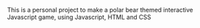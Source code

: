 This is a personal project to make a polar bear themed interactive Javascript game, using Javascript, HTML and CSS
